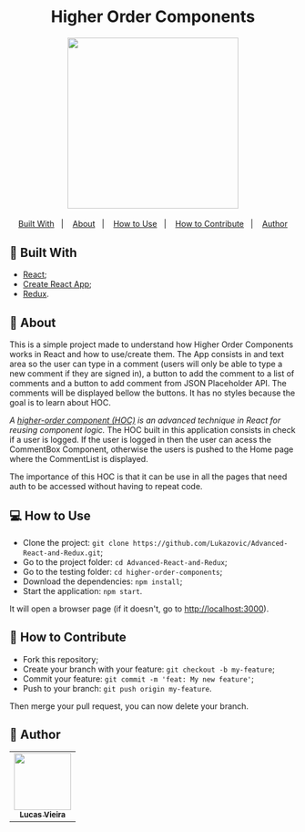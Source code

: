 <h1 align="center">Higher Order Components</h1>
<h4 align="center">
  <img width="300" src="https://i.imgur.com/xXNdt5M.png" /><br>
</h4>

<p align="center">
  <a href="#wrench-built-with">Built With</a>&nbsp;&nbsp;&nbsp;|&nbsp;&nbsp;&nbsp;
  <a href="#page_facing_up-about">About</a>&nbsp;&nbsp;&nbsp;|&nbsp;&nbsp;&nbsp;
  <a href="#-how-to-use">How to Use</a>&nbsp;&nbsp;&nbsp;|&nbsp;&nbsp;&nbsp;
  <a href="#-how-to-contribute">How to Contribute</a>&nbsp;&nbsp;&nbsp;|&nbsp;&nbsp;&nbsp;
  <a href="#pencil-author">Author</a>
</p>

## :wrench: Built With

- [React](https://reactjs.org);
- [Create React App](https://create-react-app.dev/);
- [Redux](https://redux.js.org/).

## :page_facing_up: About

This is a simple project made to understand how Higher Order Components works in React and how to use/create them. The App consists in and text area so the user can type in a comment (users will only be able to type a new comment if they are signed in), a button to add the comment to a list of comments and a button to add comment from JSON Placeholder API. The comments will be displayed bellow the buttons. It has no styles because the goal is to learn about HOC.

*A [higher-order component (HOC)](https://reactjs.org/docs/higher-order-components.html) is an advanced technique in React for reusing component logic.* The HOC built in this application consists in check if a user is logged. If the user is logged in then the user can acess the CommentBox Component, otherwise the users is pushed to the Home page where the CommentList is displayed.

The importance of this HOC is that it can be use in all the pages that need auth to be accessed without having to repeat code.

## 💻 How to Use

- Clone the project: `git clone https://github.com/Lukazovic/Advanced-React-and-Redux.git`;
- Go to the project folder: `cd Advanced-React-and-Redux`;
- Go to the testing folder: `cd higher-order-components`;
- Download the dependencies: `npm install`;
- Start the application: `npm start`.

It will open a browser page (if it doesn't, go to [http://localhost:3000](http://localhost:3000/)).

## 🤔 How to Contribute

- Fork this repository;
- Create your branch with your feature: `git checkout -b my-feature`;
- Commit your feature: `git commit -m 'feat: My new feature'`;
- Push to your branch: `git push origin my-feature`.

Then merge your pull request, you can now delete your branch.

## :pencil: Author

<table>
  <tr>
    <td align="center"><a href="https://github.com/Lukazovic"><img src="https://avatars0.githubusercontent.com/u/54550926?s=460&u=cdeeac652ce0597a986fbdcff6e249ad27a1f1da&v=4" width="100px;" alt=""/><br /><sub><b>Lucas Vieira</b></sub></a><br /></td>
  <tr>
</table>

